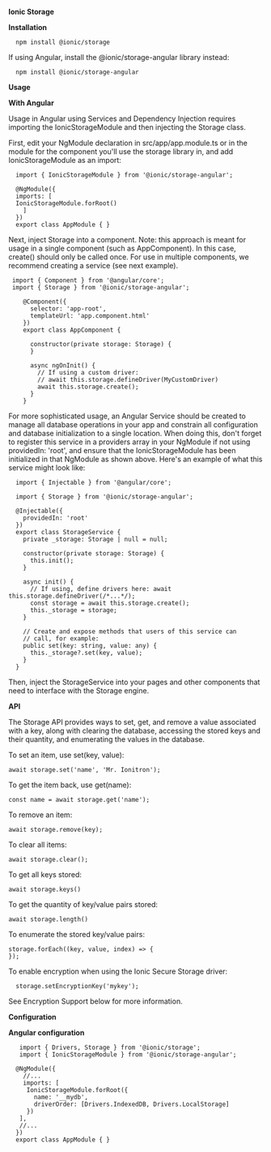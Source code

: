 **Ionic Storage**

**Installation**

      npm install @ionic/storage

If using Angular, install the @ionic/storage-angular library instead:

      npm install @ionic/storage-angular
      
**Usage**

**With Angular**

Usage in Angular using Services and Dependency Injection requires importing the IonicStorageModule and then injecting the Storage class.

First, edit your NgModule declaration in src/app/app.module.ts or in the module for the component you'll use the storage library in, and add IonicStorageModule as an import:

      import { IonicStorageModule } from '@ionic/storage-angular';

      @NgModule({
      imports: [
      IonicStorageModule.forRoot()
        ]
      })
      export class AppModule { }
      
      
Next, inject Storage into a component. Note: this approach is meant for usage in a single component (such as AppComponent). In this case, create() should only be called once. For use in multiple components, we recommend creating a service (see next example).

     import { Component } from '@angular/core';
     import { Storage } from '@ionic/storage-angular';

        @Component({
          selector: 'app-root',
          templateUrl: 'app.component.html'
        })
        export class AppComponent {

          constructor(private storage: Storage) {
          }

          async ngOnInit() {
            // If using a custom driver:
            // await this.storage.defineDriver(MyCustomDriver)
            await this.storage.create();
          }
        }
For more sophisticated usage, an Angular Service should be created to manage all database operations in your app and constrain all configuration and database initialization to a single location. When doing this, don't forget to register this service in a providers array in your NgModule if not using providedIn: 'root', and ensure that the IonicStorageModule has been initialized in that NgModule as shown above. Here's an example of what this service might look like:

      import { Injectable } from '@angular/core';

      import { Storage } from '@ionic/storage-angular';

      @Injectable({
        providedIn: 'root'
      })
      export class StorageService {
        private _storage: Storage | null = null;

        constructor(private storage: Storage) {
          this.init();
        }

        async init() {
          // If using, define drivers here: await this.storage.defineDriver(/*...*/);
          const storage = await this.storage.create();
          this._storage = storage;
        }

        // Create and expose methods that users of this service can
        // call, for example:
        public set(key: string, value: any) {
          this._storage?.set(key, value);
        }
      }
Then, inject the StorageService into your pages and other components that need to interface with the Storage engine.


**API**

The Storage API provides ways to set, get, and remove a value associated with a key, along with clearing the database, accessing the stored keys and their quantity, and enumerating the values in the database.

To set an item, use       set(key, value):

    await storage.set('name', 'Mr. Ionitron');
To get the item back, use get(name):

    const name = await storage.get('name');
To remove an item:

    await storage.remove(key);
To clear all items:

    await storage.clear();
To get all keys stored:

    await storage.keys()
To get the quantity of key/value pairs stored:

    await storage.length()
To enumerate the stored key/value pairs:

    storage.forEach((key, value, index) => {
    });
To enable encryption when using the Ionic Secure Storage driver:

      storage.setEncryptionKey('mykey');
See Encryption Support below for more information.

**Configuration**

**Angular configuration**

       import { Drivers, Storage } from '@ionic/storage';
       import { IonicStorageModule } from '@ionic/storage-angular';

      @NgModule({
        //...
        imports: [
         IonicStorageModule.forRoot({
           name: '__mydb',
           driverOrder: [Drivers.IndexedDB, Drivers.LocalStorage]
         })
       ],
       //...
      })
      export class AppModule { }
